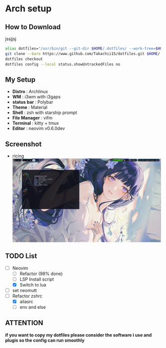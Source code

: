 # Arch setup

## How to Download
jssjjsj

```sh  
alias dotfiles="/usr/bin/git --git-dir $HOME/.dotfiles/ --work-tree=$HOME"  
git clone --bare https://www.github.com/Takachii15/dotfiles.git $HOME/.dotfiles
dotfiles checkout  
dotfiles config --local status.showUntrackedFiles no
```

## My Setup

* **Distro** : Archlinux
* **WM** : i3wm with i3gaps
* **status bar** : Polybar
* **Theme** : Material
* **Shell** : zsh with starship prompt
* **File Manager** : vifm
* **Terminal** : kitty + tmux
* **Editor** : neovim v0.6.0dev

## Screenshot

* ricing
![Screenshot](./assets/ricing.png)

## TODO List

* [ ] Neovim
  * [ ] Refactor (98% done)
  * [ ] LSP Install script
  * [x] Switch to lua
* [ ] set neomutt
* [ ] Refactor zshrc
  * [x] aliasrc
  * [ ] env and else

## ATTENTION

**if you want to copy my dotfiles please consider the software i use and plugis so the config can run smoothly**
